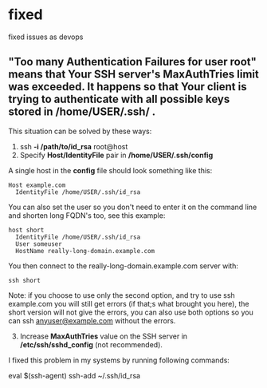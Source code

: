 # fixed
fixed issues as devops





## "Too many Authentication Failures for user root" means that Your SSH server's **MaxAuthTries limit was exceeded**. It happens so that Your client is trying to authenticate with all possible keys stored in /home/USER/.ssh/ .

 This situation can be solved by these ways:
 
1.  ssh **\-i /path/to/id\_rsa** root@host
2.  Specify **Host/IdentityFile** pair in **/home/USER/.ssh/config**

A single host in the **config** file should look something like this:

    Host example.com
      IdentityFile /home/USER/.ssh/id_rsa
    

You can also set the user so you don't need to enter it on the command line and shorten long FQDN's too, see this example:

    host short
      IdentityFile /home/USER/.ssh/id_rsa
      User someuser
      HostName really-long-domain.example.com
    

You then connect to the really-long-domain.example.com server with:

    ssh short
    

Note: if you choose to use only the second option, and try to use ssh example.com you will still get errors (if that;s what brought you here), the short version will not give the errors, you can also use both options so you can ssh anyuser@example.com without the errors.

3.  Increase **MaxAuthTries** value on the SSH server in **/etc/ssh/sshd\_config** (not recommended).




I fixed this problem in my systems by running following commands:

eval $(ssh-agent)
ssh-add  ~/.ssh/id_rsa
